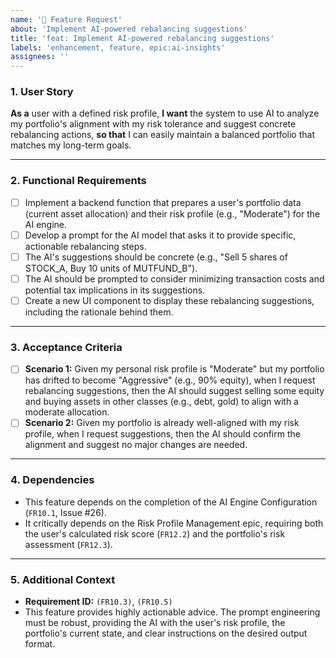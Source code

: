 ```yaml
---
name: '🚀 Feature Request'
about: 'Implement AI-powered rebalancing suggestions'
title: 'feat: Implement AI-powered rebalancing suggestions'
labels: 'enhancement, feature, epic:ai-insights'
assignees: ''
---
```


### 1. User Story

**As a** user with a defined risk profile,
**I want** the system to use AI to analyze my portfolio's alignment with my risk tolerance and suggest concrete rebalancing actions,
**so that** I can easily maintain a balanced portfolio that matches my long-term goals.

---

### 2. Functional Requirements

*   [ ] Implement a backend function that prepares a user's portfolio data (current asset allocation) and their risk profile (e.g., "Moderate") for the AI engine.
*   [ ] Develop a prompt for the AI model that asks it to provide specific, actionable rebalancing steps.
*   [ ] The AI's suggestions should be concrete (e.g., "Sell 5 shares of STOCK_A, Buy 10 units of MUTFUND_B").
*   [ ] The AI should be prompted to consider minimizing transaction costs and potential tax implications in its suggestions.
*   [ ] Create a new UI component to display these rebalancing suggestions, including the rationale behind them.

---

### 3. Acceptance Criteria

*   [ ] **Scenario 1:** Given my personal risk profile is "Moderate" but my portfolio has drifted to become "Aggressive" (e.g., 90% equity), when I request rebalancing suggestions, then the AI should suggest selling some equity and buying assets in other classes (e.g., debt, gold) to align with a moderate allocation.
*   [ ] **Scenario 2:** Given my portfolio is already well-aligned with my risk profile, when I request suggestions, then the AI should confirm the alignment and suggest no major changes are needed.

---

### 4. Dependencies

*   This feature depends on the completion of the AI Engine Configuration (`FR10.1`, Issue #26).
*   It critically depends on the Risk Profile Management epic, requiring both the user's calculated risk score (`FR12.2`) and the portfolio's risk assessment (`FR12.3`).

---

### 5. Additional Context

*   **Requirement ID:** `(FR10.3)`, `(FR10.5)`
*   This feature provides highly actionable advice. The prompt engineering must be robust, providing the AI with the user's risk profile, the portfolio's current state, and clear instructions on the desired output format.


